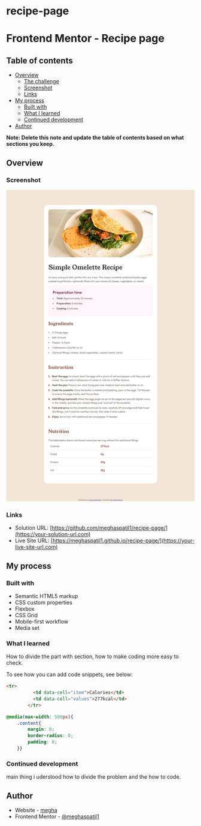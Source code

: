 # recipe-page
# Frontend Mentor - Recipe page
## Table of contents

- [Overview](#overview)
  - [The challenge](#the-challenge)
  - [Screenshot](#screenshot)
  - [Links](#links)
- [My process](#my-process)
  - [Built with](#built-with)
  - [What I learned](#what-i-learned)
  - [Continued development](#continued-development)
- [Author](#author)

**Note: Delete this note and update the table of contents based on what sections you keep.**

## Overview

### Screenshot

![](./screenshot.png)

### Links

- Solution URL: [https://github.com/meghaspatil1/recipe-page/](https://your-solution-url.com)
- Live Site URL: [https://meghaspatil1.github.io/recipe-page/](https://your-live-site-url.com)

## My process

### Built with

- Semantic HTML5 markup
- CSS custom properties
- Flexbox
- CSS Grid
- Mobile-first workflow
- Media set

### What I learned

How to divide the part with section, how to make coding more easy to check. 

To see how you can add code snippets, see below:

```html
<tr>
          <td data-cell="item">Calories</td>
          <td data-cell="values">277kcal</td>
        </tr>
```
```css
@media(max-width: 500px){
    .content{
        margin: 0;
        border-radius: 0;
        padding: 0;
    }}
```
### Continued development

main thing i uderstood how to divide the problem and the how to code.

## Author

- Website - [megha](https://github.com/meghaspatil1)
- Frontend Mentor - [@meghaspatil1](https://www.frontendmentor.io/profile/meghaspatil1)

